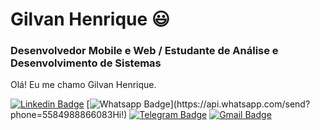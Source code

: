 # Gilvan Henrique :smiley:
### Desenvolvedor Mobile e Web / Estudante de Análise e Desenvolvimento de Sistemas

Olá! Eu me chamo Gilvan Henrique.

[![Linkedin Badge](https://img.shields.io/badge/-LinkedIn-blue?style=flat-square&logo=Linkedin&logoColor=white&link=https://www.linkedin.com/in/gilvanhenriqued/)](https://www.linkedin.com/in/gilvanhenriqued)
[![Whatsapp Badge](https://img.shields.io/badge/-Whatsapp-4CA143?style=flat-square&labelColor=4CA143&logo=whatsapp&logoColor=white&link=https://api.whatsapp.com/send?phone=5585999881135&text=Hi!)](https://api.whatsapp.com/send?phone=5584988866083Hi!)
[![Telegram Badge](https://img.shields.io/badge/-Telegram-1ca0f1?style=flat-square&labelColor=1ca0f1&logo=telegram&logoColor=white&link=https://t.me/gilvanhenrique)](https://t.me/gilvanhenrique)
[![Gmail Badge](https://img.shields.io/badge/-Gmail-c14438?style=flat-square&logo=Gmail&logoColor=white&link=mailto:gilvanhenrique.dev@gmail.com)](mailto:gilvanhenrique.dev@gmail.com)
